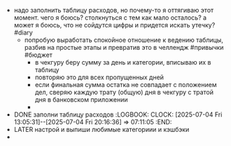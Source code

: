 - надо заполнить таблицу расходов, но почему-то я оттягиваю этот момент.
  чего я боюсь? столкнуться с тем как мало осталось?
  а может я боюсь, что не сойдутся цифры и придется искать утечку? #diary
	- попробую выработать спокойное отношение к ведению таблицы, разбив на простые этапы и превратив это в челлендж #привычки #бюджет
		- в чекгуру  беру сумму за день и категории, вписываю их в таблицу
		- повторяю это для всех пропущенных дней
		- если финальная сумма остатка не совпадает с положением дел,  сверяю каждую трату (общую) дня в чекгуру с тратой дня в банковском приложении
		-
- DONE заполни таблицу расходов
  :LOGBOOK:
  CLOCK: [2025-07-04 Fri 13:05:31]--[2025-07-04 Fri 20:16:36] =>  07:11:05
  :END:
- LATER настрой и выпиши любимые категориии и кэшбэки
-